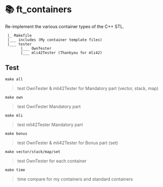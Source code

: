 # 📚 ft_containers
Re-implement the various container types of the C++ STL.

```
 |_ Makefile
 |___ includes (My container template files)
 |___ tester
       |___ OwnTester
       |___ mli42Tester (Thankyou for mli42)
```

## Test

`make all`
> test OwnTester & mli42Tester for Mandatory part (vector, stack, map)

`make own`
> test OwnTester Mandatory part

`make mli`
> test mli42Tester Mandatory part

`make bonus`
> test OwnTester & mli42Tester for Bonus part (set)

`make vector/stack/map/set`
> test OwnTester for each container

`make time`
> time compare for my containers and standard containers
